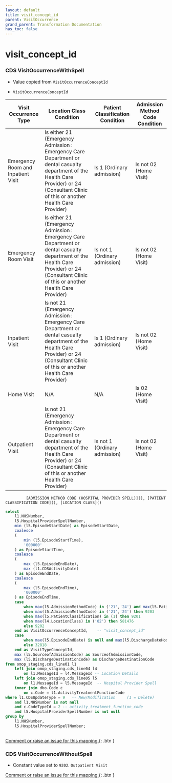 ```yaml
---
layout: default
title: visit_concept_id
parent: VisitOccurrence
grand_parent: Transformation Documentation
has_toc: false
---
```

# visit_concept_id
### CDS VisitOccurrenceWithSpell
* Value copied from `VisitOccurrenceConceptId`

* `VisitOccurrenceConceptId` 

| Visit Occurrence Type              | Location Class Condition                                                                                                                                                                   | Patient Classification Condition | Admission Method Code Condition |
|------------------------------------|--------------------------------------------------------------------------------------------------------------------------------------------------------------------------------------------|----------------------------------|---------------------------------|
| Emergency Room and Inpatient Visit | Is either 21 (Emergency Admission : Emergency Care Department or dental casualty department of the Health Care Provider) or 24 (Consultant Clinic of this or another Health Care Provider) | Is 1 (Ordinary admission)        | Is not 02 (Home Visit)          |
| Emergency Room Visit               | Is either 21 (Emergency Admission : Emergency Care Department or dental casualty department of the Health Care Provider) or 24 (Consultant Clinic of this or another Health Care Provider) | Is not 1 (Ordinary admission)    | Is not 02 (Home Visit)          |
| Inpatient Visit                    | Is not 21 (Emergency Admission : Emergency Care Department or dental casualty department of the Health Care Provider) or 24 (Consultant Clinic of this or another Health Care Provider)    | Is 1 (Ordinary admission)        | Is not 02 (Home Visit)          |
| Home Visit                         | N/A                                                                                                                                                                                        | N/A                              | Is 02 (Home Visit)              |
| Outpatient Visit                   | Is not 21 (Emergency Admission : Emergency Care Department or dental casualty department of the Health Care Provider) or 24 (Consultant Clinic of this or another Health Care Provider)    | Is not 1 (Ordinary admission)    | Is not 02 (Home Visit)          |
			 [ADMISSION METHOD CODE (HOSPITAL PROVIDER SPELL)](), [PATIENT CLASSIFICATION CODE](), [LOCATION CLASS]()

```sql
select
	l1.NHSNumber,
	l5.HospitalProviderSpellNumber,
	min (l5.EpisodeStartDate) as EpisodeStartDate,
	coalesce 
	(
		min (l5.EpisodeStartTime), 
		'000000'
	) as EpisodeStartTime,
	coalesce 
	(
		max (l5.EpisodeEndDate), 
		max (l1.CDSActivityDate)
	) as EpisodeEndDate,
	coalesce 
	(
		max (l5.EpisodeEndTime), 
		'000000'
	) as EpisodeEndTime,
	case 
		when max(l5.AdmissionMethodCode) in ('21','24') and max(l5.PatientClassification) = 1 then 262
        when max(l5.AdmissionMethodCode) in ('21','24') then 9203
        when max(l5.PatientClassification) in (1) then 9201
        when max(l4.LocationClass) in ('02') then 581476
		else 9202
	end as VisitOccurrenceConceptId,    -- "visit_concept_id"
	case 
		when max(l5.EpisodeEndDate) is null and max(l5.DischargeDateHospitalProviderSpell) is null then 32220
        else 32818
	end as VisitTypeConceptId,
	max (l5.SourceofAdmissionCode) as SourceofAdmissionCode,
	max (l5.DischargeDestinationCode) as DischargeDestinationCode
from omop_staging.cds_line01 l1
	left join omop_staging.cds_line04 l4 
		on l1.MessageId = l4.MessageId -- Location Details 
	left join omop_staging.cds_line05 l5 
		on l1.MessageId = l5.MessageId  -- Hospital Provider Spell
	inner join dbo.Code c 
		on c.Code = l1.ActivityTreatmentFunctionCode
where l1.CDSUpdateType = 9   -- New/Modification     (1 = Delete)
	and l1.NHSNumber is not null
	and c.CodeTypeId = 2 -- activity_treatment_function_code
	and l5.HospitalProviderSpellNumber is not null
group by 
	l1.NHSNumber, 
	l5.HospitalProviderSpellNumber;
	
```


[Comment or raise an issue for this mapping.](https://github.com/answerdigital/oxford-omop-data-mapper/issues/new?title=OMOP%20VisitOccurrence%20table%20visit_concept_id%20field%20CDS%20VisitOccurrenceWithSpell%20mapping){: .btn }
### CDS VisitOccurrenceWithoutSpell
* Constant value set to `9202`. `Outpatient Visit`

[Comment or raise an issue for this mapping.](https://github.com/answerdigital/oxford-omop-data-mapper/issues/new?title=OMOP%20VisitOccurrence%20table%20visit_concept_id%20field%20CDS%20VisitOccurrenceWithoutSpell%20mapping){: .btn }
